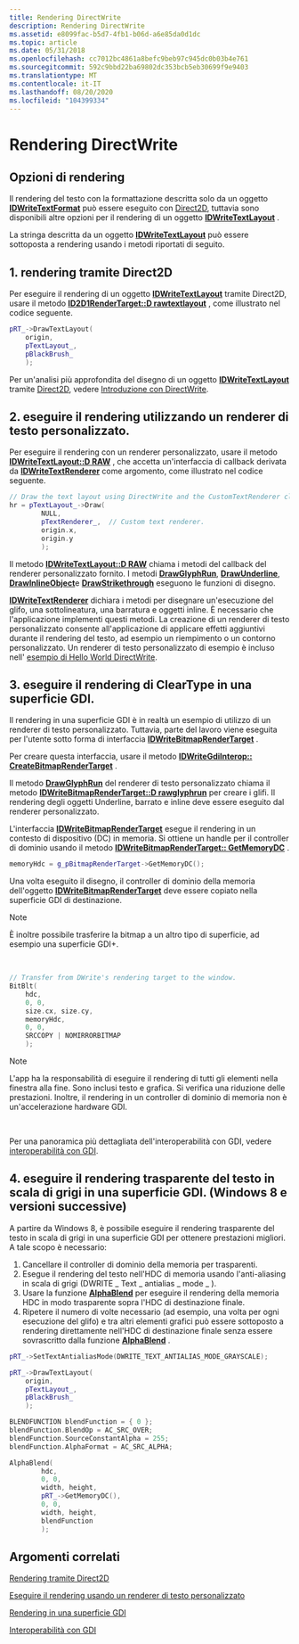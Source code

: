 ```yaml
---
title: Rendering DirectWrite
description: Rendering DirectWrite
ms.assetid: e8099fac-b5d7-4fb1-b06d-a6e85da0d1dc
ms.topic: article
ms.date: 05/31/2018
ms.openlocfilehash: cc7012bc4861a8befc9beb97c945dc0b03b4e761
ms.sourcegitcommit: 592c9bbd22ba69802dc353bcb5eb30699f9e9403
ms.translationtype: MT
ms.contentlocale: it-IT
ms.lasthandoff: 08/20/2020
ms.locfileid: "104399334"
---
```

# <a name="rendering-directwrite"></a>Rendering DirectWrite

## <a name="rendering-options"></a>Opzioni di rendering

Il rendering del testo con la formattazione descritta solo da un oggetto [**IDWriteTextFormat**](/windows/win32/api/dwrite/nn-dwrite-idwritetextformat) può essere eseguito con [Direct2D](../direct2d/direct2d-portal.md), tuttavia sono disponibili altre opzioni per il rendering di un oggetto [**IDWriteTextLayout**](/windows/win32/api/dwrite/nn-dwrite-idwritetextlayout) .

La stringa descritta da un oggetto [**IDWriteTextLayout**](/windows/win32/api/dwrite/nn-dwrite-idwritetextlayout) può essere sottoposta a rendering usando i metodi riportati di seguito.

## <a name="1-render-using-direct2d"></a>1. rendering tramite Direct2D

Per eseguire il rendering di un oggetto [**IDWriteTextLayout**](/windows/win32/api/dwrite/nn-dwrite-idwritetextlayout) tramite Direct2D, usare il metodo [**ID2D1RenderTarget::D rawtextlayout**](/windows/win32/api/d2d1/nf-d2d1-id2d1rendertarget-drawtextlayout) , come illustrato nel codice seguente.


```C++
pRT_->DrawTextLayout(
    origin,
    pTextLayout_,
    pBlackBrush_
    );

```



Per un'analisi più approfondita del disegno di un oggetto [**IDWriteTextLayout**](/windows/win32/api/dwrite/nn-dwrite-idwritetextlayout) tramite [Direct2D](../direct2d/direct2d-portal.md), vedere [Introduzione con DirectWrite](getting-started-with-directwrite.md).

## <a name="2-render-using-a-custom-text-renderer"></a>2. eseguire il rendering utilizzando un renderer di testo personalizzato.

Per eseguire il rendering con un renderer personalizzato, usare il metodo [**IDWriteTextLayout::D RAW**](/windows/win32/api/dwrite/nf-dwrite-idwritetextlayout-draw) , che accetta un'interfaccia di callback derivata da [**IDWriteTextRenderer**](/windows/win32/api/dwrite/nn-dwrite-idwritetextrenderer) come argomento, come illustrato nel codice seguente.


```C++
// Draw the text layout using DirectWrite and the CustomTextRenderer class.
hr = pTextLayout_->Draw(
        NULL,
        pTextRenderer_,  // Custom text renderer.
        origin.x,
        origin.y
        );

```



Il metodo [**IDWriteTextLayout::D RAW**](/windows/win32/api/dwrite/nf-dwrite-idwritetextlayout-draw) chiama i metodi del callback del renderer personalizzato fornito. I metodi [**DrawGlyphRun**](/windows/win32/api/dwrite/nf-dwrite-idwritetextrenderer-drawglyphrun), [**DrawUnderline**](/windows/win32/api/dwrite/nf-dwrite-idwritetextrenderer-drawunderline), [**DrawInlineObject**](/windows/win32/api/dwrite/nf-dwrite-idwritetextrenderer-drawinlineobject)e [**DrawStrikethrough**](/windows/win32/api/dwrite/nf-dwrite-idwritetextrenderer-drawstrikethrough) eseguono le funzioni di disegno.

[**IDWriteTextRenderer**](/windows/win32/api/dwrite/nn-dwrite-idwritetextrenderer) dichiara i metodi per disegnare un'esecuzione del glifo, una sottolineatura, una barratura e oggetti inline. È necessario che l'applicazione implementi questi metodi. La creazione di un renderer di testo personalizzato consente all'applicazione di applicare effetti aggiuntivi durante il rendering del testo, ad esempio un riempimento o un contorno personalizzato. Un renderer di testo personalizzato di esempio è incluso nell' [esempio di Hello World DirectWrite](/samples/browse/?redirectedfrom=MSDN-samples).

## <a name="3-render-cleartype-to-a-gdi-surface"></a>3. eseguire il rendering di ClearType in una superficie GDI.

Il rendering in una superficie GDI è in realtà un esempio di utilizzo di un renderer di testo personalizzato. Tuttavia, parte del lavoro viene eseguita per l'utente sotto forma di interfaccia [**IDWriteBitmapRenderTarget**](/windows/win32/api/dwrite/nn-dwrite-idwritebitmaprendertarget) .

Per creare questa interfaccia, usare il metodo [**IDWriteGdiInterop:: CreateBitmapRenderTarget**](/windows/win32/api/dwrite/nf-dwrite-idwritegdiinterop-createbitmaprendertarget) .

Il metodo [**DrawGlyphRun**](/windows/win32/api/dwrite/nf-dwrite-idwritetextrenderer-drawglyphrun) del renderer di testo personalizzato chiama il metodo [**IDWriteBitmapRenderTarget::D rawglyphrun**](/windows/win32/api/dwrite/nf-dwrite-idwritebitmaprendertarget-drawglyphrun) per creare i glifi. Il rendering degli oggetti Underline, barrato e inline deve essere eseguito dal renderer personalizzato.

L'interfaccia [**IDWriteBitmapRenderTarget**](/windows/win32/api/dwrite/nn-dwrite-idwritebitmaprendertarget) esegue il rendering in un contesto di dispositivo (DC) in memoria. Si ottiene un handle per il controller di dominio usando il metodo [**IDWriteBitmapRenderTarget:: GetMemoryDC**](/windows/win32/api/dwrite/nf-dwrite-idwritebitmaprendertarget-getmemorydc) .


```C++
memoryHdc = g_pBitmapRenderTarget->GetMemoryDC();
```



Una volta eseguito il disegno, il controller di dominio della memoria dell'oggetto [**IDWriteBitmapRenderTarget**](/windows/win32/api/dwrite/nn-dwrite-idwritebitmaprendertarget) deve essere copiato nella superficie GDI di destinazione.

> [!Note]  
> È inoltre possibile trasferire la bitmap a un altro tipo di superficie, ad esempio una superficie GDI+.

 


```C++
// Transfer from DWrite's rendering target to the window.
BitBlt(
    hdc,
    0, 0,
    size.cx, size.cy,
    memoryHdc,
    0, 0, 
    SRCCOPY | NOMIRRORBITMAP
    );
```



> [!Note]  
> L'app ha la responsabilità di eseguire il rendering di tutti gli elementi nella finestra alla fine. Sono inclusi testo e grafica. Si verifica una riduzione delle prestazioni. Inoltre, il rendering in un controller di dominio di memoria non è un'accelerazione hardware GDI.

 

Per una panoramica più dettagliata dell'interoperabilità con GDI, vedere [interoperabilità con GDI](interoperating-with-gdi.md).

## <a name="4-render-grayscale-text-transparently-to-a-gdi-surface-windows-8-and-later"></a>4. eseguire il rendering trasparente del testo in scala di grigi in una superficie GDI. (Windows 8 e versioni successive)

A partire da Windows 8, è possibile eseguire il rendering trasparente del testo in scala di grigi in una superficie GDI per ottenere prestazioni migliori. A tale scopo è necessario:

1.  Cancellare il controller di dominio della memoria per trasparenti.
2.  Esegue il rendering del testo nell'HDC di memoria usando l'anti-aliasing in scala di grigi (DWRITE \_ Text \_ antialias \_ mode \_ ).
3.  Usare la funzione [**AlphaBlend**](/windows/win32/api/wingdi/nf-wingdi-alphablend) per eseguire il rendering della memoria HDC in modo trasparente sopra l'HDC di destinazione finale.
4.  Ripetere il numero di volte necessario (ad esempio, una volta per ogni esecuzione del glifo) e tra altri elementi grafici può essere sottoposto a rendering direttamente nell'HDC di destinazione finale senza essere sovrascritto dalla funzione [**AlphaBlend**](/windows/win32/api/wingdi/nf-wingdi-alphablend) .


```C++
pRT_->SetTextAntialiasMode(DWRITE_TEXT_ANTIALIAS_MODE_GRAYSCALE);

pRT_->DrawTextLayout(
    origin,
    pTextLayout_,
    pBlackBrush_
    );

BLENDFUNCTION blendFunction = { 0 };  
blendFunction.BlendOp = AC_SRC_OVER;  
blendFunction.SourceConstantAlpha = 255;  
blendFunction.AlphaFormat = AC_SRC_ALPHA;

AlphaBlend(  
        hdc,  
        0, 0,  
        width, height,  
        pRT_->GetMemoryDC(),  
        0, 0,  
        width, height,  
        blendFunction  
        );

```



## <a name="related-topics"></a>Argomenti correlati

<dl> <dt>

[Rendering tramite Direct2D](rendering-by-using-direct2d.md)
</dt> <dt>

[Eseguire il rendering usando un renderer di testo personalizzato](how-to-implement-a-custom-text-renderer.md)
</dt> <dt>

[Rendering in una superficie GDI](render-to-a-gdi-surface.md)
</dt> <dt>

[Interoperabilità con GDI](interoperating-with-gdi.md)
</dt> </dl>

 

 